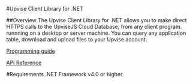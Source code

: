 #Upvise Client Library for .NET

##Overview
The Upvise Client Library for .NET allows you to make direct HTTPS calls to the UpviseJS Cloud Database, from any client program. runnning on a desktop or server machine. You can query any application table, download and upload files to your Upvise account.

[Programming guide](http://www.developer.upvise.com/guide/webservice.htm)

[API Reference](http://www.developer.upvise.com/api/webservice.htm)

#Requirements
.NET Framework v4.0 or higher
